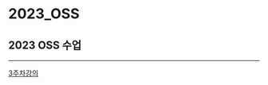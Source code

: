 # 2023_OSS
## 2023 OSS 수업
***
[3주차강의](https://github.com/summit1876/2023_OSS/tree/main/w3, "3주차강의")
